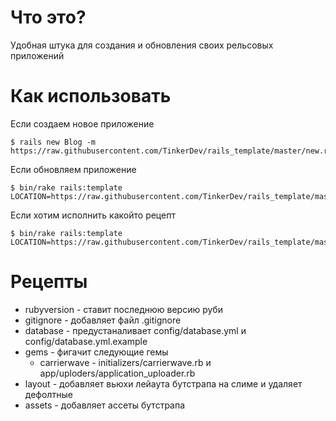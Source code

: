 Что это?
========
Удобная штука для создания и обновления своих рельсовых приложений

Как использовать
============
  Если создаем новое приложение

    $ rails new Blog -m https://raw.githubusercontent.com/TinkerDev/rails_template/master/new.rb

  Если обновляем приложение

    $ bin/rake rails:template LOCATION=https://raw.githubusercontent.com/TinkerDev/rails_template/master/update.rb

  Если хотим исполнить какойто рецепт

    $ bin/rake rails:template LOCATION=https://raw.githubusercontent.com/TinkerDev/rails_template/master/custom.rb

Рецепты
=======

* rubyversion - ставит последнюю версию руби
* gitignore - добавляет файл .gitignore
* database - предустаналивает config/database.yml и config/database.yml.example
* gems - фигачит следующие гемы
    * carrierwave - initializers/carrierwave.rb и app/uploders/application_uploader.rb
* layout - добавляет вьюхи лейаута бутстрапа на слиме и удаляет дефолтные
* assets - добавляет ассеты бутстрапа